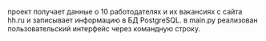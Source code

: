 проект получает данные о 10 работодателях и их вакансиях с сайта hh.ru
и записывает информацию в БД PostgreSQL. в main.py реализован
пользовательский интерфейс через командную строку.
